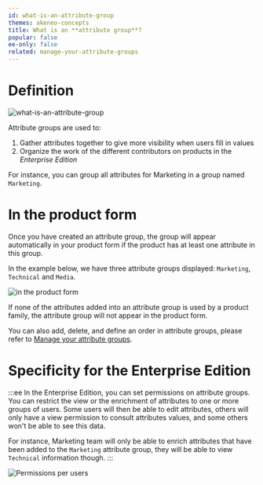 ```yaml
---
id: what-is-an-attribute-group
themes: akeneo-concepts
title: What is an **attribute group**?
popular: false
ee-only: false
related: manage-your-attribute-groups
---
```


# Definition

![what-is-an-attribute-group](../img/Settings_What-is-an-attribute-group.svg)

Attribute groups are used to:
1. Gather attributes together to give more visibility when users fill in values
1. Organize the work of the different contributors on products in the *Enterprise Edition*

For instance, you can group all attributes for Marketing in a group named `Marketing`.

# In the product form

Once you have created an attribute group, the group will appear automatically in your product form if the product has at least one attribute in this group.

In the example below, we have three attribute groups displayed: `Marketing`, `Technical` and `Media`.

![in the product form](../img/Products_ExampleofAttributeGroups.gif)

If none of the attributes added into an attribute group is used by a product family, the attribute group will not appear in the product form.

You can also add, delete, and define an order in attribute groups, please refer to [Manage your attribute groups](manage-your-attribute-groups.html).

# Specificity for the Enterprise Edition

:::ee
In the Enterprise Edition, you can set permissions on attribute groups. You can restrict the view or the enrichment of attributes to one or more groups of users. Some users will then be able to edit attributes, others will only have a view permission to consult attributes values, and some others won't be able to see this data.

For instance, Marketing team will only be able to enrich attributes that have been added to the `Marketing` attribute group, they will be able to view `Technical` information though.
:::

![Permissions per users](../img/Settings_PermissionsOnAttributeGroups.png)
